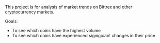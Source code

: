 This project is for analysis of market trends on Bittrex and other cryptocurrency markets.

Goals:
- To see which coins have the highest volume
- To see which coins have experienced signigicant changes in their price
